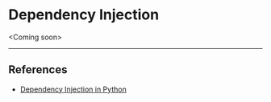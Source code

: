 # Dependency Injection

\<Coming soon>





***

## References

* [Dependency Injection in Python](https://www.afaanashiq.com/python/dependency-injection-in-python/)
